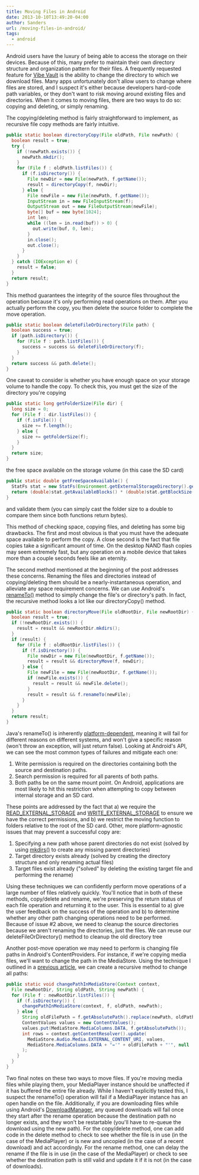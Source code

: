 ```yaml
---
title: Moving Files in Android
date: 2013-10-10T13:49:20-04:00
author: Sanders
url: /moving-files-in-android/
tags:
  - android
---
```

Android users have the luxury of being able to access the storage on their devices. Because of this, many prefer to maintain their own directory structure and organization pattern for their files. A frequently requested feature for <a title="Vibe Vault" href="https://play.google.com/store/apps/details?id=com.code.vibevault" target="_blank">Vibe Vault</a> is the ability to change the directory to which we download files. Many apps unfortunately don't allow users to change where files are stored, and I suspect it's either because developers hard-code path variables, or they don't want to risk moving around existing files and directories. When it comes to moving files, there are two ways to do so: copying and deleting, or simply renaming.

The copying/deleting method is fairly straightforward to implement, as recursive file copy methods are fairly intuitive.

```java
public static boolean directoryCopy(File oldPath, File newPath) {
  boolean result = true;
  try {
    if (!newPath.exists()) {
      newPath.mkdir();
    }
    for (File f : oldPath.listFiles()) {
      if (f.isDirectory()) {
        File newDir = new File(newPath, f.getName());
        result = directoryCopy(f, newDir);
      } else {
        File newFile = new File(newPath, f.getName());
        InputStream in = new FileInputStream(f);
        OutputStream out = new FileOutputStream(newFile);
        byte[] buf = new byte[1024];
        int len;
        while ((len = in.read(buf)) > 0) {
          out.write(buf, 0, len);
        }
        in.close();
        out.close();
      }
    }
  } catch (IOException e) {
    result = false;
  }
  return result;
}
```

This method guarantees the integrity of the source files throughout the operation because it's only performing read operations on them. After you actually perform the copy, you then delete the source folder to complete the move operation.

```java
public static boolean deleteFileOrDirectory(File path) {
  boolean success = true;
  if (path.isDirectory()) {
    for (File f : path.listFiles()) {
      success = success && deleteFileOrDirectory(f);
    }
  }
  return success && path.delete();
}
```

One caveat to consider is whether you have enough space on your storage volume to handle the copy. To check this, you must get the size of the directory you're copying

```java
public static long getFolderSize(File dir) {
  long size = 0;
  for (File f : dir.listFiles()) {
    if (f.isFile()) {
      size += f.length();
    } else {
      size += getFolderSize(f);
    }				
  }
  return size;
}
```

the free space available on the storage volume (in this case the SD card)

```java
public static double getFreeSpaceAvailable() {
  StatFs stat = new StatFs(Environment.getExternalStorageDirectory().getPath());
  return (double)stat.getAvailableBlocks() * (double)stat.getBlockSize();
}
```

and validate them (you can simply cast the folder size to a double to compare them since both functions return bytes).

This method of checking space, copying files, and deleting has some big drawbacks. The first and most obvious is that you must have the adequate space available to perform the copy. A close second is the fact that file copies take a significant amount of time. On the desktop NAND flash copies may seem extremely fast, but any operation on a mobile device that takes more than a couple seconds feels like an eternity.

The second method mentioned at the beginning of the post addresses these concerns. Renaming the files and directories instead of copying/deleting them should be a nearly-instantaneous operation, and alleviate any space requirement concerns. We can use Android's <a href="http://developer.android.com/reference/java/io/File.html#renameTo(java.io.File)" target="_blank">renameTo()</a> method to simply change the file's or directory's path. In fact, the recursive method looks a lot like our directoryCopy() method.

```java
public static boolean directoryMove(File oldRootDir, File newRootDir) {
  boolean result = true;
  if (!newRootDir.exists()) {
    result = result && newRootDir.mkdirs();
  }
  if (result) {
    for (File f : oldRootDir.listFiles()) {
      if (f.isDirectory()) {
        File newDir = new File(newRootDir, f.getName());
        result = result && directoryMove(f, newDir);
      } else {
        File newFile = new File(newRootDir, f.getName());
        if (newFile.exists()) {
          result = result && newFile.delete();
        }
        result = result && f.renameTo(newFile);
      }
    }
  }
  return result;
}
```

Java's renameTo() is inherently <a href="http://docs.oracle.com/javase/7/docs/api/java/io/File.html#renameTo(java.io.File)" target="_blank">platform-dependent</a>, meaning it will fail for different reasons on different systems, and won't give a specific reason (won't throw an exception, will just return false). Looking at Android's API, we can see the most common types of failures and mitigate each one:

  1. Write permission is required on the directories containing both the source and destination paths.
  2. Search permission is required for all parents of both paths.
  3. Both paths be on the same mount point. On Android, applications are most likely to hit this restriction when attempting to copy between internal storage and an SD card.

These points are addressed by the fact that a) we require the <a href="http://developer.android.com/reference/android/Manifest.permission.html#READ_EXTERNAL_STORAGE" target="_blank">READ_EXTERNAL_STORAGE</a> and <a href="http://developer.android.com/reference/android/Manifest.permission.html#WRITE_EXTERNAL_STORAGE" target="_blank">WRITE_EXTERNAL_STORAGE</a> to ensure we have the correct permissions, and b) we restrict the moving function to folders relative to the root of the SD card. Other, more platform-agnostic issues that may prevent a successful copy are:

  1. Specifying a new path whose parent directories do not exist (solved by using <a style="font-style: normal;" href="http://developer.android.com/reference/java/io/File.html#mkdirs()" target="_blank">mkdirs()</a> to create any missing parent directories)
  2. Target directory exists already (solved by creating the directory structure and only renaming actual files)
  3. Target files exist already ("solved" by deleting the existing target file and performing the rename)

Using these techniques we can confidently perform move operations of a large number of files relatively quickly. You'll notice that in both of these methods, copy/delete and rename, we're preserving the return status of each file operation and returning it to the user. This is essential to a) give the user feedback on the success of the operation and b) to determine whether any other path changing operations need to be performed. Because of issue #2 above, we need to cleanup the source directories because we aren't renaming the directories, just the files. We can reuse our deleteFileOrDirectory() method to cleanup the old directory tree

Another post-move operation we may need to perform is changing file paths in Android's ContentProviders. For instance, if we're copying media files, we'll want to change the path in the MediaStore. Using the technique I outlined in a <a title="Moving a File In The Android MediaStore" href="/moving-a-file-in-the-android-mediastore/">previous article</a>, we can create a recursive method to change all paths:

```java
public static void changePathInMediaStore(Context context,
  File newRootDir, String oldPath, String newPath) {
  for (File f : newRootDir.listFiles()) {
    if (f.isDirectory()) {
      changePathInMediaStore(context, f, oldPath, newPath);
    } else {
      String oldFilePath = f.getAbsolutePath().replace(newPath, oldPath);
      ContentValues values = new ContentValues();
      values.put(MediaStore.MediaColumns.DATA, f.getAbsolutePath());
      int rows = context.getContentResolver().update(
        MediaStore.Audio.Media.EXTERNAL_CONTENT_URI, values,
        MediaStore.MediaColumns.DATA + "='" + oldFilePath + "'", null
      );
    }
  }
}
```

Two final notes on these two ways to move files. If you're moving media files while playing them, your MediaPlayer instance should be unaffected if it has buffered the entire file already. While I haven't explicitly tested this, I suspect the renameTo() operation will fail if a MediaPlayer instance has an open handle on the file. Additionally, if you are downloading files while using Android's <a title="Using The Android DownloadManager" href="/using-the-android-downloadmanager/">DownloadManager</a>, any queued downloads will fail once they start after the rename operation because the destination path no longer exists, and they won't be restartable (you'll have to re-queue the download using the new path). For the copy/delete method, one can add code in the delete method to check to see whether the file is in use (in the case of the MediaPlayer) or is new and uncopied (in the case of a recent download) and act accordingly. For the rename method, one can delay the rename if the file is in use (in the case of the MediaPlayer) or check to see whether the destination path is still valid and update it if it is not (in the case of downloads).
